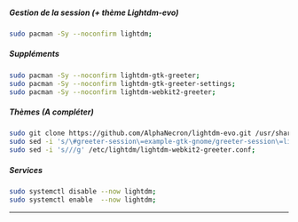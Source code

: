 ##### Gestion de la session (+ thème Lightdm-evo)
```bash
sudo pacman -Sy --noconfirm lightdm;
```

##### Suppléments
```bash
sudo pacman -Sy --noconfirm lightdm-gtk-greeter;
sudo pacman -Sy --noconfirm lightdm-gtk-greeter-settings;
sudo pacman -Sy --noconfirm lightdm-webkit2-greeter;
```

##### Thèmes (A compléter)
```bash
sudo git clone https://github.com/AlphaNecron/lightdm-evo.git /usr/share/lightdm-webkit/themes/lightdm-evo;
sudo sed -i 's/\#greeter-session\=example-gtk-gnome/greeter-session\=lightdm-webkit2-greeter/g' /etc/lightdm/lightdm.conf;
sudo sed -i 's///g' /etc/lightdm/lightdm-webkit2-greeter.conf;
```

##### Services
```bash
sudo systemctl disable --now lightdm;
sudo systemctl enable  --now lightdm;
```


----------------------------------------------------------------------------------------------------------------------------------------------------------
